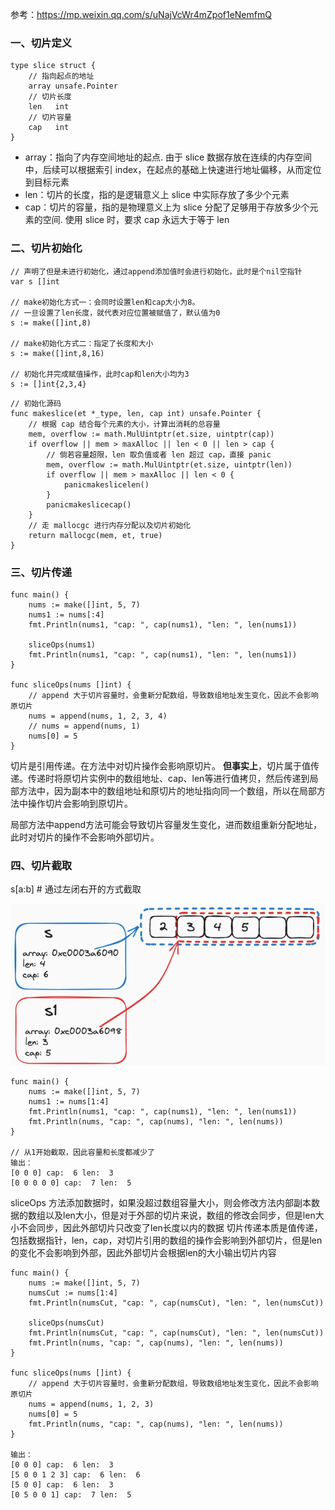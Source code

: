 参考：https://mp.weixin.qq.com/s/uNajVcWr4mZpof1eNemfmQ

### 一、切片定义
```
type slice struct {
    // 指向起点的地址
    array unsafe.Pointer
    // 切片长度
    len   int
    // 切片容量
    cap   int
}
```

+ array：指向了内存空间地址的起点. 由于 slice 数据存放在连续的内存空间中，后续可以根据索引 index，在起点的基础上快速进行地址偏移，从而定位到目标元素
+ len：切片的长度，指的是逻辑意义上 slice 中实际存放了多少个元素
+ cap：切片的容量，指的是物理意义上为 slice 分配了足够用于存放多少个元素的空间. 使用 slice 时，要求 cap 永远大于等于 len


### 二、切片初始化

```
// 声明了但是未进行初始化，通过append添加值时会进行初始化，此时是个nil空指针
var s []int 

// make初始化方式一：会同时设置len和cap大小为8。
// 一旦设置了len长度，就代表对应位置被赋值了，默认值为0
s := make([]int,8)

// make初始化方式二：指定了长度和大小
s := make([]int,8,16)

// 初始化并完成赋值操作，此时cap和len大小均为3
s := []int{2,3,4}
```


```
// 初始化源码
func makeslice(et *_type, len, cap int) unsafe.Pointer {
    // 根据 cap 结合每个元素的大小，计算出消耗的总容量
    mem, overflow := math.MulUintptr(et.size, uintptr(cap))
    if overflow || mem > maxAlloc || len < 0 || len > cap {
        // 倘若容量超限，len 取负值或者 len 超过 cap，直接 panic
        mem, overflow := math.MulUintptr(et.size, uintptr(len))
        if overflow || mem > maxAlloc || len < 0 {
            panicmakeslicelen()
        }
        panicmakeslicecap()
    }
    // 走 mallocgc 进行内存分配以及切片初始化
    return mallocgc(mem, et, true)
}
```

### 三、切片传递

```
func main() {
	nums := make([]int, 5, 7)
	nums1 := nums[:4]
	fmt.Println(nums1, "cap: ", cap(nums1), "len: ", len(nums1))
	
	sliceOps(nums1)
	fmt.Println(nums1, "cap: ", cap(nums1), "len: ", len(nums1))
}

func sliceOps(nums []int) {
	// append 大于切片容量时，会重新分配数组，导致数组地址发生变化，因此不会影响原切片
	nums = append(nums, 1, 2, 3, 4)
	// nums = append(nums, 1)
	nums[0] = 5
}
```

切片是引用传递。在方法中对切片操作会影响原切片。
**但事实上**，切片属于值传递。传递时将原切片实例中的数组地址、cap、len等进行值拷贝，然后传递到局部方法中，因为副本中的数组地址和原切片的地址指向同一个数组，所以在局部方法中操作切片会影响到原切片。

局部方法中append方法可能会导致切片容量发生变化，进而数组重新分配地址，此时对切片的操作不会影响外部切片。


### 四、切片截取

s[a:b]  # 通过左闭右开的方式截取

![img.png](img.png)

```
func main() {
	nums := make([]int, 5, 7)
	nums1 := nums[1:4]
	fmt.Println(nums1, "cap: ", cap(nums1), "len: ", len(nums1))
	fmt.Println(nums, "cap: ", cap(nums), "len: ", len(nums))
}

// 从1开始截取，因此容量和长度都减少了
输出：
[0 0 0] cap:  6 len:  3
[0 0 0 0 0] cap:  7 len:  5
```

sliceOps 方法添加数据时，如果没超过数组容量大小，则会修改方法内部副本数据的数组以及len大小，但是对于外部的切片来说，数组的修改会同步，但是len大小不会同步，因此外部切片只改变了len长度以内的数据
切片传递本质是值传递，包括数据指针，len，cap，对切片引用的数组的操作会影响到外部切片，但是len的变化不会影响到外部，因此外部切片会根据len的大小输出切片内容
```
func main() {
	nums := make([]int, 5, 7)
	numsCut := nums[1:4]
	fmt.Println(numsCut, "cap: ", cap(numsCut), "len: ", len(numsCut))
	
	sliceOps(numsCut)
	fmt.Println(numsCut, "cap: ", cap(numsCut), "len: ", len(numsCut))
	fmt.Println(nums, "cap: ", cap(nums), "len: ", len(nums))
}

func sliceOps(nums []int) {
	// append 大于切片容量时，会重新分配数组，导致数组地址发生变化，因此不会影响原切片
	nums = append(nums, 1, 2, 3)
	nums[0] = 5
	fmt.Println(nums, "cap: ", cap(nums), "len: ", len(nums))
}

输出：
[0 0 0] cap:  6 len:  3
[5 0 0 1 2 3] cap:  6 len:  6
[5 0 0] cap:  6 len:  3
[0 5 0 0 1] cap:  7 len:  5
```











